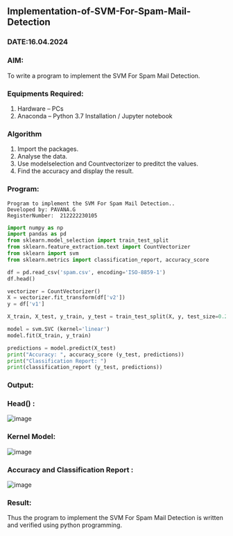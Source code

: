 ## Implementation-of-SVM-For-Spam-Mail-Detection
### DATE:16.04.2024
### AIM:
To write a program to implement the SVM For Spam Mail Detection.

### Equipments Required:
1. Hardware – PCs
2. Anaconda – Python 3.7 Installation / Jupyter notebook

### Algorithm
1. Import the packages.
2. Analyse the data.
3. Use modelselection and Countvectorizer to preditct the values.
4. Find the accuracy and display the result.

### Program:
```
Program to implement the SVM For Spam Mail Detection..
Developed by: PAVANA.G
RegisterNumber:  212222230105
```
```python
import numpy as np
import pandas as pd
from sklearn.model_selection import train_test_split
from sklearn.feature_extraction.text import CountVectorizer 
from sklearn import svm
from sklearn.metrics import classification_report, accuracy_score

df = pd.read_csv('spam.csv', encoding='ISO-8859-1')
df.head()

vectorizer = CountVectorizer()
X = vectorizer.fit_transform(df['v2'])
y = df['v1']

X_train, X_test, y_train, y_test = train_test_split(X, y, test_size=0.25, random_state=42)

model = svm.SVC (kernel='linear') 
model.fit(X_train, y_train)

predictions = model.predict(X_test)
print("Accuracy: ", accuracy_score (y_test, predictions)) 
print("Classification Report: ")
print(classification_report (y_test, predictions))
```
### Output:
### Head() :
![image](https://github.com/Prasannalakshmiganesan/Implementation-of-SVM-For-Spam-Mail-Detection/assets/118610231/17c668c9-dec5-4560-92e0-9062f04d29e6)

### Kernel Model:
![image](https://github.com/Prasannalakshmiganesan/Implementation-of-SVM-For-Spam-Mail-Detection/assets/118610231/bc55b240-5ad4-40e1-b813-48eb5ee58d0d)

### Accuracy and Classification Report :  
![image](https://github.com/Prasannalakshmiganesan/Implementation-of-SVM-For-Spam-Mail-Detection/assets/118610231/549a0262-0840-49d1-818c-08c598ddd83a)

### Result:
Thus the program to implement the SVM For Spam Mail Detection is written and verified using python programming.

